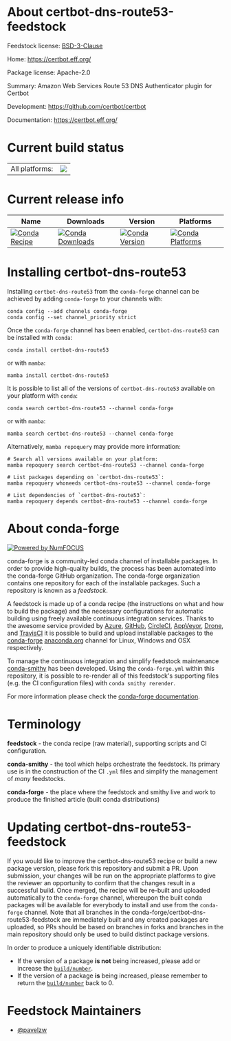 About certbot-dns-route53-feedstock
===================================

Feedstock license: [BSD-3-Clause](https://github.com/conda-forge/certbot-dns-route53-feedstock/blob/main/LICENSE.txt)

Home: https://certbot.eff.org/

Package license: Apache-2.0

Summary: Amazon Web Services Route 53 DNS Authenticator plugin for Certbot

Development: https://github.com/certbot/certbot

Documentation: https://certbot.eff.org/

Current build status
====================


<table><tr><td>All platforms:</td>
    <td>
      <a href="https://dev.azure.com/conda-forge/feedstock-builds/_build/latest?definitionId=26583&branchName=main">
        <img src="https://dev.azure.com/conda-forge/feedstock-builds/_apis/build/status/certbot-dns-route53-feedstock?branchName=main">
      </a>
    </td>
  </tr>
</table>

Current release info
====================

| Name | Downloads | Version | Platforms |
| --- | --- | --- | --- |
| [![Conda Recipe](https://img.shields.io/badge/recipe-certbot--dns--route53-green.svg)](https://anaconda.org/conda-forge/certbot-dns-route53) | [![Conda Downloads](https://img.shields.io/conda/dn/conda-forge/certbot-dns-route53.svg)](https://anaconda.org/conda-forge/certbot-dns-route53) | [![Conda Version](https://img.shields.io/conda/vn/conda-forge/certbot-dns-route53.svg)](https://anaconda.org/conda-forge/certbot-dns-route53) | [![Conda Platforms](https://img.shields.io/conda/pn/conda-forge/certbot-dns-route53.svg)](https://anaconda.org/conda-forge/certbot-dns-route53) |

Installing certbot-dns-route53
==============================

Installing `certbot-dns-route53` from the `conda-forge` channel can be achieved by adding `conda-forge` to your channels with:

```
conda config --add channels conda-forge
conda config --set channel_priority strict
```

Once the `conda-forge` channel has been enabled, `certbot-dns-route53` can be installed with `conda`:

```
conda install certbot-dns-route53
```

or with `mamba`:

```
mamba install certbot-dns-route53
```

It is possible to list all of the versions of `certbot-dns-route53` available on your platform with `conda`:

```
conda search certbot-dns-route53 --channel conda-forge
```

or with `mamba`:

```
mamba search certbot-dns-route53 --channel conda-forge
```

Alternatively, `mamba repoquery` may provide more information:

```
# Search all versions available on your platform:
mamba repoquery search certbot-dns-route53 --channel conda-forge

# List packages depending on `certbot-dns-route53`:
mamba repoquery whoneeds certbot-dns-route53 --channel conda-forge

# List dependencies of `certbot-dns-route53`:
mamba repoquery depends certbot-dns-route53 --channel conda-forge
```


About conda-forge
=================

[![Powered by
NumFOCUS](https://img.shields.io/badge/powered%20by-NumFOCUS-orange.svg?style=flat&colorA=E1523D&colorB=007D8A)](https://numfocus.org)

conda-forge is a community-led conda channel of installable packages.
In order to provide high-quality builds, the process has been automated into the
conda-forge GitHub organization. The conda-forge organization contains one repository
for each of the installable packages. Such a repository is known as a *feedstock*.

A feedstock is made up of a conda recipe (the instructions on what and how to build
the package) and the necessary configurations for automatic building using freely
available continuous integration services. Thanks to the awesome service provided by
[Azure](https://azure.microsoft.com/en-us/services/devops/), [GitHub](https://github.com/),
[CircleCI](https://circleci.com/), [AppVeyor](https://www.appveyor.com/),
[Drone](https://cloud.drone.io/welcome), and [TravisCI](https://travis-ci.com/)
it is possible to build and upload installable packages to the
[conda-forge](https://anaconda.org/conda-forge) [anaconda.org](https://anaconda.org/)
channel for Linux, Windows and OSX respectively.

To manage the continuous integration and simplify feedstock maintenance
[conda-smithy](https://github.com/conda-forge/conda-smithy) has been developed.
Using the ``conda-forge.yml`` within this repository, it is possible to re-render all of
this feedstock's supporting files (e.g. the CI configuration files) with ``conda smithy rerender``.

For more information please check the [conda-forge documentation](https://conda-forge.org/docs/).

Terminology
===========

**feedstock** - the conda recipe (raw material), supporting scripts and CI configuration.

**conda-smithy** - the tool which helps orchestrate the feedstock.
                   Its primary use is in the construction of the CI ``.yml`` files
                   and simplify the management of *many* feedstocks.

**conda-forge** - the place where the feedstock and smithy live and work to
                  produce the finished article (built conda distributions)


Updating certbot-dns-route53-feedstock
======================================

If you would like to improve the certbot-dns-route53 recipe or build a new
package version, please fork this repository and submit a PR. Upon submission,
your changes will be run on the appropriate platforms to give the reviewer an
opportunity to confirm that the changes result in a successful build. Once
merged, the recipe will be re-built and uploaded automatically to the
`conda-forge` channel, whereupon the built conda packages will be available for
everybody to install and use from the `conda-forge` channel.
Note that all branches in the conda-forge/certbot-dns-route53-feedstock are
immediately built and any created packages are uploaded, so PRs should be based
on branches in forks and branches in the main repository should only be used to
build distinct package versions.

In order to produce a uniquely identifiable distribution:
 * If the version of a package **is not** being increased, please add or increase
   the [``build/number``](https://docs.conda.io/projects/conda-build/en/latest/resources/define-metadata.html#build-number-and-string).
 * If the version of a package **is** being increased, please remember to return
   the [``build/number``](https://docs.conda.io/projects/conda-build/en/latest/resources/define-metadata.html#build-number-and-string)
   back to 0.

Feedstock Maintainers
=====================

* [@pavelzw](https://github.com/pavelzw/)

